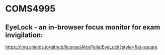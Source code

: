 # COMS4995
## EyeLock - an in-browser focus monitor for exam invigilation:
https://img.shields.io/github/license/AlexPeile/EyeLock?style=flat-square
